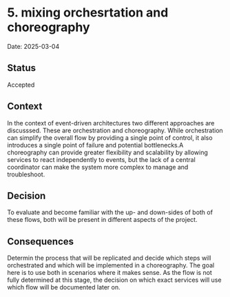 # 5. mixing orchesrtation and choreography

Date: 2025-03-04

## Status

Accepted

## Context

In the context of event-driven architectures two different approaches are discusssed. These are orchestration and choreography. While orchestration can simplify the overall flow by providing a single point of control, it also introduces a single point of failure and potential bottlenecks.A choreography can provide greater flexibility and scalability by allowing services to react independently to events, but the lack of a central coordinator can make the system more complex to manage and troubleshoot.

## Decision

To evaluate and become familiar with the up- and down-sides of both of these flows, both will be present in different aspects of the project. 

## Consequences

Determin the process that will be replicated and decide which steps will orchestrated and which will be implemented in a choreography. The goal here is to use both in scenarios where it makes sense. As the flow is not fully determined at this stage, the decision on which exact services will use which flow will be documented later on.
